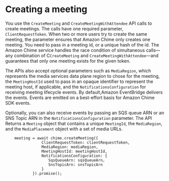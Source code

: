 # Creating a meeting<a name="creating-a-meeting"></a>

You use the `CreateMeeting` and `CreateMeetingWithAttendee` API calls to create meetings\. The calls have one required parameter, `ClientRequestToken`\. When two or more users try to create the same meeting, the parameter ensures that Amazon Chime only creates one meeting\. You need to pass in a meeting id, or a unique hash of the id\. The Amazon Chime service handles the race condition of simultaneous calls—any combination of C`CreateMeeting` and `CreateMeetingWithAttendee`—and guarantees that only one meeting exists for the given token\.

The APIs also accept optional parameters such as `MediaRegion`, which represents the media services data plane region to chose for the meeting, the `MeetingHostId` used to pass in an opaque identifier to represent the meeting host, if applicable, and the `NotificationsConfiguration` for receiving meeting lifecycle events\. By default,Amazon EventBridge delivers the events\. Events are emitted on a best\-effort basis for Amazon Chime SDK events\.

Optionally, you can also receive events by passing an SQS queue ARN or an SNS Topic ARN in the `NotificationsConfiguration` parameter\. The API Returns a `Meeting` object that contains a unique `MeetingId`, the `MediaRegion`, and the `MediaPlacement` object with a set of media URLs\. 

```
    meeting = await chime.createMeeting({
                ClientRequestToken: clientRequestToken,
                MediaRegion: mediaRegion,
                MeetingHostId: meetingHostId,
                NotificationsConfiguration: {
                   SqsQueueArn: sqsQueueArn,
                   SnsTopicArn: snsTopicArn
                }
            }).promise();
```